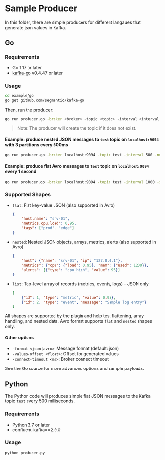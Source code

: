 # Sample Producer

In this folder, there are simple producers for different langaues that generate json values in Kafka.


## Go

### Requirements

- Go 1.17 or later
- [kafka-go](github.com/segmentio/kafka-go) v0.4.47 or later

### Usage

```bash
cd example/go
go get github.com/segmentio/kafka-go
```

Then, run the producer:

```bash
go run producer.go -broker <broker> -topic <topic> -interval <interval ms> -num-partitions <partitions> -shape <flat|nested|list> -format <json|avro>
```

> Note: The producer will create the topic if it does not exist.

#### Example: produce nested JSON messages to `test` topic on `localhost:9094` with 3 partitions every 500ms
```bash
go run producer.go -broker localhost:9094 -topic test -interval 500 -num-partitions 3 -shape nested -format json
```

#### Example: produce flat Avro messages to `test` topic on `localhost:9094` every 1 second
```bash
go run producer.go -broker localhost:9094 -topic test -interval 1000 -shape flat -format avro
```

### Supported Shapes

- `flat`: Flat key-value JSON (also supported in Avro)
	```json
	{
		"host.name": "srv-01",
		"metrics.cpu.load": 0.95,
		"tags": ["prod", "edge"]
	}
	```
- `nested`: Nested JSON objects, arrays, metrics, alerts (also supported in Avro)
	```json
	{
		"host": {"name": "srv-01", "ip": "127.0.0.1"},
		"metrics": {"cpu": {"load": 0.95}, "mem": {"used": 1200}},
		"alerts": [{"type": "cpu_high", "value": 95}]
	}
	```
- `list`: Top-level array of records (metrics, events, logs) - JSON only
	```json
	[
		{"id": 1, "type": "metric", "value": 0.95},
		{"id": 2, "type": "event", "message": "Sample log entry"}
	]
	```

All shapes are supported by the plugin and help test flattening, array handling, and nested data. Avro format supports `flat` and `nested` shapes only.

#### Other options
- `-format <json|avro>`: Message format (default: json)
- `-values-offset <float>`: Offset for generated values
- `-connect-timeout <ms>`: Broker connect timeout

See the Go source for more advanced options and sample payloads.

## Python

The Python code will produces simple flat JSON messages to the Kafka topic `test` every 500 milliseconds.

### Requirements

- Python 3.7 or later
- confluent-kafka==2.9.0

### Usage

```bash
python producer.py
```
